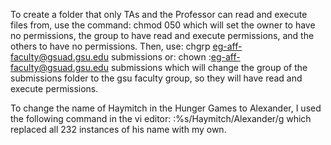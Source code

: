 To create a folder that only TAs and the Professor can read and execute files from, use the command:  chmod 050 
which will set the owner to have no permissions, the group to have read and execute permissions, and the others to have no permissions.
Then, use: chgrp eg-aff-faculty@gsuad.gsu.edu submissions
or: chown :eg-aff-faculty@gsuad.gsu.edu submissions
which will change the group of the submissions folder to the gsu faculty group, so they will have read and execute permissions. 

To change the name of Haymitch in the Hunger Games to Alexander, I used the following command in the vi editor: :%s/Haymitch/Alexander/g
which replaced all 232 instances of his name with my own. 
